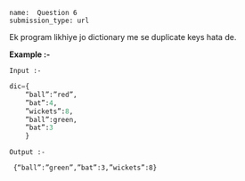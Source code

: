 ```ngMeta
name:  Question 6
submission_type: url
```


Ek program likhiye jo dictionary me se duplicate keys hata de.

**Example :-**


`Input :-`
```python
dic={
    “ball”:”red”,
    ”bat”:4,
    ”wickets”:8,
    ”ball”:green,
    ”bat”:3
    }
 ```

`Output :- `
``` 
 {“ball”:”green”,”bat”:3,”wickets”:8}
 ```
